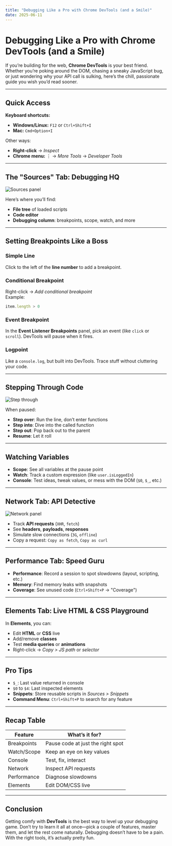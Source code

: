 ```yaml
---
title: "Debugging Like a Pro with Chrome DevTools (and a Smile)"
date: 2025-06-11
---
```


# Debugging Like a Pro with Chrome DevTools (and a Smile)

If you’re building for the web, **Chrome DevTools** is your best friend. Whether you’re poking around the DOM, chasing a sneaky JavaScript bug, or just wondering why your API call is sulking, here’s the chill, passionate guide you wish you’d read sooner.

---

## Quick Access

**Keyboard shortcuts:**

- **Windows/Linux:** `F12` or `Ctrl+Shift+I`
- **Mac:** `Cmd+Option+I`

Other ways:

- **Right-click** → *Inspect*
- **Chrome menu:** ⋮ → *More Tools* → *Developer Tools*

---

## The "Sources" Tab: Debugging HQ

![Sources panel](https://developer.chrome.com/images/tools/devtools-sources.png)

Here’s where you’ll find:

- **File tree** of loaded scripts
- **Code editor**
- **Debugging column**: breakpoints, scope, watch, and more

---

## Setting Breakpoints Like a Boss

### Simple Line

Click to the left of the **line number** to add a breakpoint.

### Conditional Breakpoint

Right-click → *Add conditional breakpoint*  
Example:  
```js
item.length > 0
```

### Event Breakpoint

In the **Event Listener Breakpoints** panel, pick an event (like `click` or `scroll`). DevTools will pause when it fires.

### Logpoint

Like a `console.log`, but built into DevTools. Trace stuff without cluttering your code.

---

## Stepping Through Code

![Step through](https://developer.chrome.com/images/tools/devtools-step.png)

When paused:

* **Step over**: Run the line, don’t enter functions
* **Step into**: Dive into the called function
* **Step out**: Pop back out to the parent
* **Resume**: Let it roll

---

## Watching Variables

* **Scope**: See all variables at the pause point
* **Watch**: Track a custom expression (like `user.isLoggedIn`)
* **Console**: Test ideas, tweak values, or mess with the DOM (`$0`, `$_`, etc.)

---

## Network Tab: API Detective

![Network panel](https://commandlinefanatic.com/images/network-panel.png)

* Track **API requests** (`XHR`, `fetch`)
* See **headers**, **payloads**, **responses**
* Simulate slow connections (`3G`, `offline`)
* Copy a request: `Copy as fetch`, `Copy as curl`

---

## Performance Tab: Speed Guru

* **Performance**: Record a session to spot slowdowns (layout, scripting, etc.)
* **Memory**: Find memory leaks with snapshots
* **Coverage**: See unused code (`Ctrl+Shift+P` → "Coverage")

---

## Elements Tab: Live HTML & CSS Playground

In **Elements**, you can:

* Edit **HTML** or **CSS** live
* Add/remove **classes**
* Test **media queries** or **animations**
* Right-click → *Copy > JS path* or *selector*

---

## Pro Tips

* `$_`: Last value returned in console
* `$0` to `$4`: Last inspected elements
* **Snippets**: Store reusable scripts in *Sources > Snippets*
* **Command Menu**: `Ctrl+Shift+P` to search for any feature

---

## Recap Table

| Feature     | What’s it for?                  |
| ----------- | ------------------------------- |
| Breakpoints | Pause code at just the right spot |
| Watch/Scope | Keep an eye on key values         |
| Console     | Test, fix, interact              |
| Network     | Inspect API requests             |
| Performance | Diagnose slowdowns               |
| Elements    | Edit DOM/CSS live                |

---

## Conclusion

Getting comfy with **DevTools** is the best way to level up your debugging game. Don’t try to learn it all at once—pick a couple of features, master them, and let the rest come naturally. Debugging doesn’t have to be a pain. With the right tools, it’s actually pretty fun.

